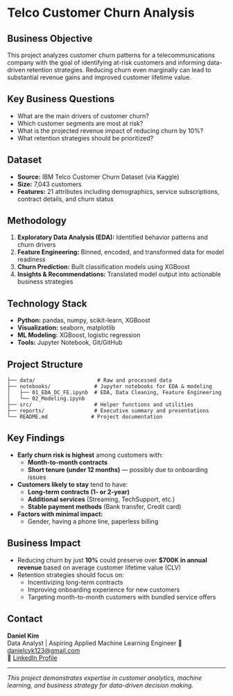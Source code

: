 # Telco Customer Churn Analysis

## Business Objective
This project analyzes customer churn patterns for a telecommunications company with the goal of identifying at-risk customers and informing data-driven retention strategies. Reducing churn even marginally can lead to substantial revenue gains and improved customer lifetime value.

## Key Business Questions
- What are the main drivers of customer churn?
- Which customer segments are most at risk?
- What is the projected revenue impact of reducing churn by 10%?
- What retention strategies should be prioritized?

## Dataset
- **Source:** IBM Telco Customer Churn Dataset (via Kaggle)
- **Size:** 7,043 customers
- **Features:** 21 attributes including demographics, service subscriptions, contract details, and churn status

## Methodology
1. **Exploratory Data Analysis (EDA):** Identified behavior patterns and churn drivers
2. **Feature Engineering:** Binned, encoded, and transformed data for model readiness
3. **Churn Prediction:** Built classification models using XGBoost
4. **Insights & Recommendations:** Translated model output into actionable business strategies

## Technology Stack
- **Python:** pandas, numpy, scikit-learn, XGBoost
- **Visualization:** seaborn, matplotlib
- **ML Modeling:** XGBoost, logistic regression
- **Tools:** Jupyter Notebook, Git/GitHub

## Project Structure
```
├── data/                    # Raw and processed data
├── notebooks/              # Jupyter notebooks for EDA & modeling
│   ├── 01_EDA_DC_FE.ipynb  # EDA, Data Cleaning, Feature Engineering
│   └── 02_Modeling.ipynb
├── src/                    # Helper functions and utilities
├── reports/                # Executive summary and presentations
└── README.md              # Project documentation
```

## Key Findings
- **Early churn risk is highest** among customers with:
  - **Month-to-month contracts**
  - **Short tenure (under 12 months)** — possibly due to onboarding issues
- **Customers likely to stay** tend to have:
  - **Long-term contracts (1- or 2-year)**
  - **Additional services** (Streaming, TechSupport, etc.)
  - **Stable payment methods** (Bank transfer, Credit card)
- **Factors with minimal impact:**
  - Gender, having a phone line, paperless billing

## Business Impact
- Reducing churn by just **10%** could preserve over **$700K in annual revenue** based on average customer lifetime value (CLV)
- Retention strategies should focus on:
  - Incentivizing long-term contracts
  - Improving onboarding experience for new customers
  - Targeting month-to-month customers with bundled service offers

## Contact
**Daniel Kim**  
Data Analyst | Aspiring Applied Machine Learning Engineer 
📧 danielcyk123@gmail.com  
💼 [LinkedIn Profile](your-linkedin-url)

---
*This project demonstrates expertise in customer analytics, machine learning, and business strategy for data-driven decision making.*
